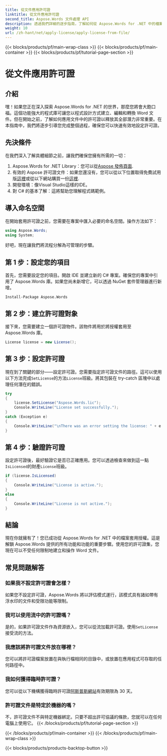 ```yaml
---
title: 從文件應用許可證
linktitle: 從文件應用許可證
second_title: Aspose.Words 文件處理 API
description: 透過我們詳細的逐步指南，了解如何從 Aspose.Words for .NET 中的檔案應用授權。輕鬆釋放您圖書館的全部潛能。
weight: 10
url: /zh-hant/net/apply-license/apply-license-from-file/
---
```


{{< blocks/products/pf/main-wrap-class >}}
{{< blocks/products/pf/main-container >}}
{{< blocks/products/pf/tutorial-page-section >}}

# 從文件應用許可證

## 介紹

嘿！如果您正在深入探索 Aspose.Words for .NET 的世界，那麼您將會大飽口福。這個功能強大的程式庫可讓您以程式設計方式建立、編輯和轉換 Word 文件。但在開始之前，了解如何應用文件中的許可證以釋放其全部潛力非常重要。在本指南中，我們將逐步引導您完成整個過程，確保您可以快速有效地設定許可證。

## 先決條件

在我們深入了解具體細節之前，讓我們確保您擁有所需的一切：

1.  Aspose.Words for .NET Library：您可以從[Aspose 發佈頁面](https://releases.aspose.com/words/net/).
2. 有效的 Aspose 許可證文件：如果您還沒有，您可以從以下位置取得免費試用版[這裡](https://releases.aspose.com/)或從以下網站購買一份[這裡](https://purchase.aspose.com/buy).
3. 開發環境：像Visual Studio這樣的IDE。
4. 對 C# 的基本了解：這將幫助您理解程式碼範例。

## 導入命名空間

在開始套用許可證之前，您需要在專案中匯入必要的命名空間。操作方法如下：

```csharp
using Aspose.Words;
using System;
```

好吧，現在讓我們將流程分解為可管理的步驟。

## 第 1 步：設定您的項目

首先，您需要設定您的項目。開啟 IDE 並建立新的 C# 專案。確保您的專案中引用了 Aspose.Words 庫。如果您尚未新增它，可以透過 NuGet 套件管理器進行新增。

```shell
Install-Package Aspose.Words
```

## 第 2 步：建立許可證對象

接下來，您需要建立一個許可證物件。該物件將用於將授權套用至 Aspose.Words 庫。

```csharp
License license = new License();
```

## 第 3 步：設定許可證

現在到了關鍵的部分——設定許可證。您需要指定許可證文件的路徑。這可以使用以下方法完成`SetLicense`的方法`License`班級。將其包裝在 try-catch 區塊中以處理任何潛在的錯誤。

```csharp
try
{
    license.SetLicense("Aspose.Words.lic");
    Console.WriteLine("License set successfully.");
}
catch (Exception e)
{
    Console.WriteLine("\nThere was an error setting the license: " + e.Message);
}
```

## 第 4 步：驗證許可證

設定許可證後，最好驗證它是否已正確應用。您可以透過檢查來做到這一點`IsLicensed`的財產`License`班級。

```csharp
if (license.IsLicensed)
{
    Console.WriteLine("License is active.");
}
else
{
    Console.WriteLine("License is not active.");
}
```

## 結論

現在你就擁有了！您已成功從 Aspose.Words for .NET 中的檔案套用授權。這是解鎖 Aspose.Words 提供的所有功能和功能的重要步驟。使用您的許可證集，您現在可以不受任何限制地建立和操作 Word 文件。

## 常見問題解答

### 如果我不設定許可證會怎樣？  
如果您不設定許可證，Aspose.Words 將以評估模式運行，該模式具有諸如帶有浮水印的文件和受限功能等限制。

### 我可以使用流中的許可證嗎？  
是的，如果許可證文件作為資源嵌入，您可以從流加載許可證。使用`SetLicense`接受流的方法。

### 我應該將許可證文件放在哪裡？  
您可以將許可證檔案放置在與執行檔相同的目錄中，或放置在應用程式可存取的任何路徑中。

### 我如何獲得臨時許可證？  
您可以從以下機構獲得臨時許可證[阿斯普斯網站](https://purchase.aspose.com/temporary-license/)有效期限為 30 天。

### 許可證文件是特定於機器的嗎？  
不，許可證文件不與特定機器綁定。只要不超出許可協議的條款，您就可以在任何電腦上使用它。
{{< /blocks/products/pf/tutorial-page-section >}}

{{< /blocks/products/pf/main-container >}}
{{< /blocks/products/pf/main-wrap-class >}}

{{< blocks/products/products-backtop-button >}}
